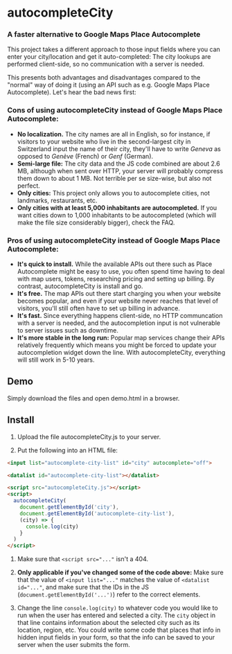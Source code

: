 # autocompleteCity

### A faster alternative to Google Maps Place Autocomplete

This project takes a different approach to those input fields where you can enter your city/location and get it auto-completed: The city lookups are performed client-side, so no communication with a server is needed.

This presents both advantages and disadvantages compared to the "normal" way of doing it (using an API such as e.g. Google Maps Place Autocomplete). Let's hear the bad news first:

### Cons of using autocompleteCity instead of Google Maps Place Autocomplete:

- **No localization.** The city names are all in English, so for instance, if visitors to your website who live in the second-largest city in Switzerland input the name of their city, they'll have to write *Geneva* as opposed to *Genève* (French) or *Genf* (German).
- **Semi-large file:** The city data and the JS code combined are about 2.6 MB, although when sent over HTTP, your server will probably compress them down to about 1 MB. Not terrible per se size-wise, but also not perfect.
- **Only cities:** This project only allows you to autocomplete cities, not landmarks, restaurants, etc.
- **Only cities with at least 5,000 inhabitants are autocompleted.** If you want cities down to 1,000 inhabitants to be autocompleted (which will make the file size considerably bigger), check the FAQ.

### Pros of using autocompleteCity instead of Google Maps Place Autocomplete:

- **It's quick to install.** While the available APIs out there such as Place Autocomplete might be easy to use, you often spend time having to deal with map users, tokens, researching pricing and setting up billing. By contrast, autocompleteCity is install and go.
- **It's free.** The map APIs out there start charging you when your website becomes popular, and even if your website never reaches that level of visitors, you'll still often have to set up billing in advance.
- **It's fast.** Since everything happens client-side, no HTTP communcation with a server is needed, and the autocompletion input is not vulnerable to server issues such as downtime.
- **It's more stable in the long run:** Popular map services change their APIs relatively frequently which means you might be forced to update your autocompletion widget down the line. With autocompleteCity, everything will still work in 5-10 years.

## Demo

Simply download the files and open demo.html in a browser.

## Install

1. Upload the file autocompleteCity.js to your server.

1. Put the following into an HTML file:

```html
<input list="autocomplete-city-list" id="city" autocomplete="off">

<datalist id="autocomplete-city-list"></datalist>

<script src="autocompleteCity.js"></script>
<script>
  autocompleteCity(
    document.getElementById('city'),
    document.getElementById('autocomplete-city-list'),
    (city) => {
      console.log(city)
    }
  )
</script>
```
1. Make sure that ```<script src="..."``` isn't a 404.

1. **Only applicable if you've changed some of the code above:** Make sure that the value of ```<input list="..."``` matches the value of ```<datalist id="..."```, and make sure that the IDs in the JS (```document.getElementById('...')```) refer to the correct elements.

1. Change the line ```console.log(city)``` to whatever code you would like to run when the user has entered and selected a city. The ```city``` object in that line contains information about the selected city such as its location, region, etc. You could write some code that places that info in hidden input fields in your form, so that the info can be saved to your server when the user submits the form.